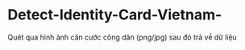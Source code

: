 # Detect-Identity-Card-Vietnam-
Quét qua hình ảnh căn cước công dân (png/jpg) sau đó trả về dữ liệu
